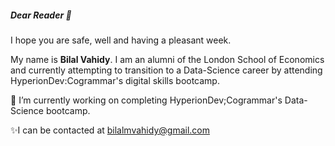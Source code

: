 ##### Dear Reader 👋

 I hope you are safe, well and having a pleasant week.

My name is **Bilal Vahidy**. I am an alumni of the London School of Economics and currently attempting to transition to a Data-Science career by attending HyperionDev:Cogrammar's digital skills bootcamp. 

🌱  I’m currently working on completing HyperionDev;Cogrammar's Data-Science bootcamp. 

✨I can be contacted at bilalmvahidy@gmail.com 

<!--
**Bilal-Vahidy/Bilal-Vahidy** is a ✨ _special_ ✨ repository because its `README.md` (this file) appears on your GitHub profile.

Here are some ideas to get you started:

- 🔭 I’m currently working on ...
- 🌱 I’m currently learning ...
- 👯 I’m looking to collaborate on ...
- 🤔 I’m looking for help with ...
- 💬 Ask me about ...
- 📫 How to reach me: ...
- 😄 Pronouns: ...
- ⚡ Fun fact: ...
-->

